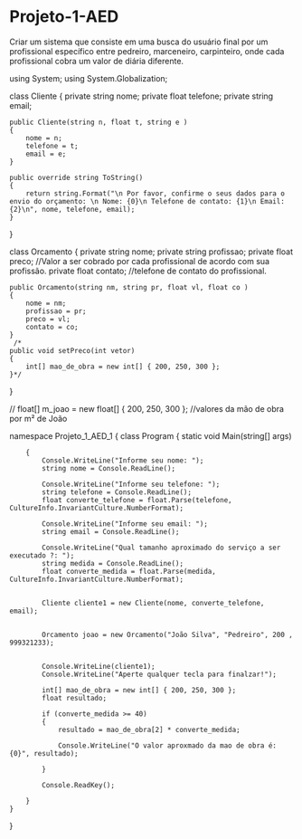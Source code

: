 # Projeto-1-AED
Criar um sistema que consiste em uma busca do usuário final por um profissional específico entre pedreiro, marceneiro, carpinteiro, onde cada profissional cobra um valor de diária diferente.



using System;
using System.Globalization;

class Cliente
{
    private string nome;
    private float telefone;
    private string email;
    
    public Cliente(string n, float t, string e )
    {
        nome = n;
        telefone = t;
        email = e;
    }
       
    public override string ToString()
    {
        return string.Format("\n Por favor, confirme o seus dados para o envio do orçamento: \n Nome: {0}\n Telefone de contato: {1}\n Email: {2}\n", nome, telefone, email);
    }

}

class Orcamento
{
    private string nome;
    private string profissao;
    private float preco;  //Valor a ser cobrado por cada profissional de acordo com sua profissão.
    private float contato; //telefone de contato do profissional.

    public Orcamento(string nm, string pr, float vl, float co )
    {
        nome = nm;
        profissao = pr;
        preco = vl;
        contato = co;
    } 
     /*
    public void setPreco(int vetor)
    {
        int[] mao_de_obra = new int[] { 200, 250, 300 };
    }*/

}


// float[] m_joao = new float[] { 200, 250, 300 }; //valores da mão de obra por m² de João

namespace Projeto_1_AED_1
{
    class Program
    {
        static void Main(string[] args)

        {
            Console.WriteLine("Informe seu nome: ");
            string nome = Console.ReadLine();

            Console.WriteLine("Informe seu telefone: ");
            string telefone = Console.ReadLine();
            float converte_telefone = float.Parse(telefone, CultureInfo.InvariantCulture.NumberFormat);

            Console.WriteLine("Informe seu email: ");
            string email = Console.ReadLine();

            Console.WriteLine("Qual tamanho aproximado do serviço a ser executado ?: ");
            string medida = Console.ReadLine();
            float converte_medida = float.Parse(medida, CultureInfo.InvariantCulture.NumberFormat);

                                    
            Cliente cliente1 = new Cliente(nome, converte_telefone, email);


            Orcamento joao = new Orcamento("João Silva", "Pedreiro", 200 , 999321233);
        
            
            Console.WriteLine(cliente1);            
            Console.WriteLine("Aperte qualquer tecla para finalzar!");

            int[] mao_de_obra = new int[] { 200, 250, 300 };
            float resultado;

            if (converte_medida >= 40)
            {
                resultado = mao_de_obra[2] * converte_medida;

                Console.WriteLine("O valor aproxmado da mao de obra é:{0}", resultado);

            }

            Console.ReadKey();

        }
    }
}
